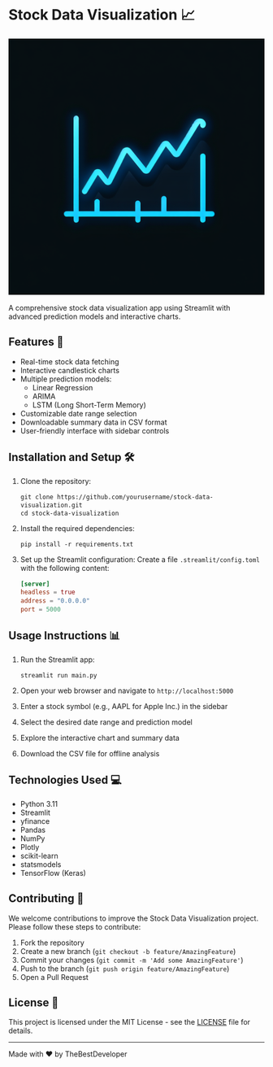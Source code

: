 # Stock Data Visualization 📈

![Project Icon](generated-icon.png)

A comprehensive stock data visualization app using Streamlit with advanced prediction models and interactive charts.

## Features 🚀

- Real-time stock data fetching
- Interactive candlestick charts
- Multiple prediction models:
  - Linear Regression
  - ARIMA
  - LSTM (Long Short-Term Memory)
- Customizable date range selection
- Downloadable summary data in CSV format
- User-friendly interface with sidebar controls

## Installation and Setup 🛠️

1. Clone the repository:
   ```
   git clone https://github.com/yourusername/stock-data-visualization.git
   cd stock-data-visualization
   ```

2. Install the required dependencies:
   ```
   pip install -r requirements.txt
   ```

3. Set up the Streamlit configuration:
   Create a file `.streamlit/config.toml` with the following content:
   ```toml
   [server]
   headless = true
   address = "0.0.0.0"
   port = 5000
   ```

## Usage Instructions 📊

1. Run the Streamlit app:
   ```
   streamlit run main.py
   ```

2. Open your web browser and navigate to `http://localhost:5000`

3. Enter a stock symbol (e.g., AAPL for Apple Inc.) in the sidebar

4. Select the desired date range and prediction model

5. Explore the interactive chart and summary data

6. Download the CSV file for offline analysis

## Technologies Used 💻

- Python 3.11
- Streamlit
- yfinance
- Pandas
- NumPy
- Plotly
- scikit-learn
- statsmodels
- TensorFlow (Keras)

## Contributing 🤝

We welcome contributions to improve the Stock Data Visualization project. Please follow these steps to contribute:

1. Fork the repository
2. Create a new branch (`git checkout -b feature/AmazingFeature`)
3. Commit your changes (`git commit -m 'Add some AmazingFeature'`)
4. Push to the branch (`git push origin feature/AmazingFeature`)
5. Open a Pull Request

## License 📄

This project is licensed under the MIT License - see the [LICENSE](LICENSE) file for details.

---

Made with ❤️ by TheBestDeveloper
